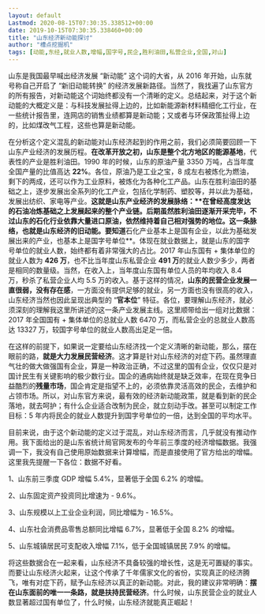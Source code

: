 ```yaml
---
layout: default
Lastmod: 2020-08-15T07:30:35.338512+00:00
date: 2019-10-15T07:30:35.338460+00:00
title: "山东经济新动能探讨"
author: "槽点挖掘机"
tags: [动能,东经,就业人数,增幅,国字号,民企,胜利油田,私营企业,全国,对山]
---
```


山东是我国最早喊出经济发展 “新动能” 这个词的大省，从 2016 年开始，山东就号称自己开启了 “新旧动能转换” 的经济发展新路径。当然了，我找遍了山东官方的所有报告，对新动能这个词始终都没有一个清晰的定义。总结起来，对于这个新动能的大概定义是：与科技发展扯得上边的，比如新能源新材料精细化工行业，在一些统计报告里，连网店的销售业绩都算是新动能；又或者与环保政策扯得上边的，比如煤改气工程，这些也算是新动能。

在分析这个定义混乱的新动能对山东经济起到的作用之前，我们必须简要回顾一下山东产业经济的发展历程。**在改革开放之初，山东是整个北方地区的能源基地**，代表性的产业是胜利油田。1990 年的时候，山东的原油产量 3350 万吨，占当年度全国产量的比值高达 **22%**。各位，原油乃是工业之宝，8 成左右被炼化为燃油，剩下的两成，还可以作为工业原料，被炼化为各种化工产品。山东在胜利油田的基础之上，逐步发展出全系列的化工产业，包括化学制药、塑胶等，并以此为基础，发展出纺织、家电等产业。**这就是山东产业经济的发展脉络：****在曾经高度发达的石油冶炼基础之上发展起来的整个产业链。**后期虽然胜利油田逐渐开采完毕，不过山东的石化行业依靠大量进口原油，依然维持着自己相对强势的地位。这一条脉络，也就是山东经济的**旧动能**。要知道**石化产业基本上是国有企业，以此为基础发展出来的产业，也基本上是国字号单位**。体现在就业数据上，就是山东的国字号单位的就业人数，始终都有着非常强大的占比。2017 年山东国有 + 集体单位的就业人数为 **426 万**，也不比当年度山东私营企业 **491 万**的就业人数少多少，两者是相同的数量级。当然，在收入上，当年度山东国有单位人员的年均收入 8.4 万，秒杀了私营企业人均 5.5 万的收入。基于这样的情况，**山东的民营企业发展一直很弱，没有存在感**，一方面没有提供足够的就业，另一方面也没有很高的收入，山东经济当然也因此呈现出典型的 “**官本位**” 特征。各位，要理解山东经济，就必须深刻的理解我这里所讲述的这一条产业发展主线。这里顺带给出一组对比数据：2017 年全国国有 + 集体单位的总就业人数 6470 万，而私营企业的总就业人数高达 13327 万，较国字号单位的就业人数高出足足一倍。

在这样的前提下，如果说一定要给山东经济找一个定义清晰的新动能，那么，摆在眼前的路，**就是大力发展民营经济**。这才算是针对山东经济的对症下药。虽然理直气壮的做大做强国有企业，算是一种政治正确，不过这里的国有企业，仅仅只是对国计民生有关键影响的极少数行业。国企的通病始终就是缺乏效率，在现在竞争日益酷烈的**残量市场**，国企肯定是指望不上的，必须依靠灵活高效的民企，去维护和占领市场。所以，对山东官方来说，最有效的经济新动能政策，就是看到新的民企落地，就去呵护；有什么企业适合改制为民企，就立刻动手改。甚至可以制定工作目标：5 年内将民企的就业人数提升到国字号单位的一倍，达到全国的平均水平。

目前来说，由于这个新动能的定义过于混乱，对山东经济而言，几乎就没有推动作用。我下面给出的是山东省统计局官网发布的今年前三季度的经济增幅数据。我强调一下，我没有自己使用原始数据来计算增幅，而是直接使用了官方给出的增幅。这里我先提醒一下各位：数据不好看。

1、山东前三季度 GDP 增幅 5.4%，显著低于全国 6.2% 的增幅。

2、山东固定资产投资同比增速为 - 9.6%。  

3、山东规模以上工业企业利润，同比增幅为 - 16.5%。  

4、山东社会消费品零售总额同比增幅 6.7%，显著低于全国 8.2% 的增幅。  

5、山东城镇居民可支配收入增幅 7.1%，低于全国城镇居民 7.9% 的增幅。

将这些数据合在一起来看，山东经济不具备较强的增长性，这是无可置疑的事实。而要让山东经济火起来，让这个传承了千年儒家文化的省份，实现真正的经济腾飞，唯有对症下药，赋予山东经济以真正的新动能。对此，我的建议非常明确：**摆在山东面前的唯一一条路，就是扶持民营经济**。什么时候，山东民营企业的就业人数显著超过国有单位了，什么时候，山东经济就能真正崛起！


